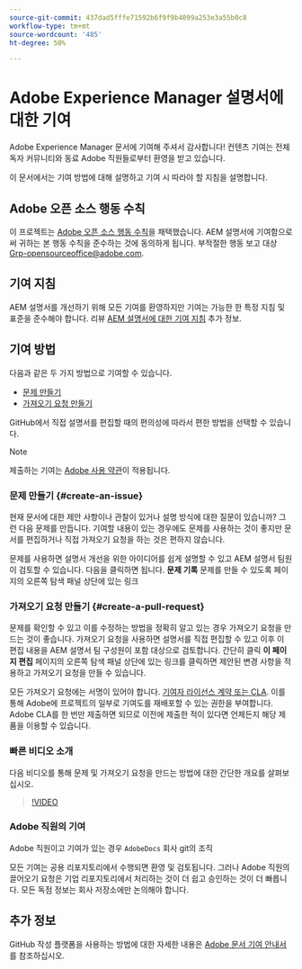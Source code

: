 ```yaml
---
source-git-commit: 437dad5fffe71592b6f9f9b4099a253e3a55b0c8
workflow-type: tm+mt
source-wordcount: '485'
ht-degree: 50%

---
```

# Adobe Experience Manager 설명서에 대한 기여

Adobe Experience Manager 문서에 기여해 주셔서 감사합니다! 컨텐츠 기여는 전체 독자 커뮤니티와 동료 Adobe 직원들로부터 환영을 받고 있습니다.

이 문서에서는 기여 방법에 대해 설명하고 기여 시 따라야 할 지침을 설명합니다.

## Adobe 오픈 소스 행동 수칙

이 프로젝트는 [Adobe 오픈 소스 행동 수칙](code-of-conduct.md)을 채택했습니다. AEM 설명서에 기여함으로써 귀하는 본 행동 수칙을 준수하는 것에 동의하게 됩니다. 부적절한 행동 보고 대상 [Grp-opensourceoffice@adobe.com](mailto:Grp-opensourceoffice@adobe.com).

## 기여 지침

AEM 설명서를 개선하기 위해 모든 기여를 환영하지만 기여는 가능한 한 특정 지침 및 표준을 준수해야 합니다. 리뷰 [AEM 설명서에 대한 기여 지침](guidelines.md) 추가 정보.

## 기여 방법

다음과 같은 두 가지 방법으로 기여할 수 있습니다.

* [문제 만들기](#create-an-issue)
* [가져오기 요청 만들기](#create-a-pull-request)

GitHub에서 직접 설명서를 편집할 때의 편의성에 따라서 편한 방법을 선택할 수 있습니다.

>[!NOTE]
>
>제출하는 기여는 [Adobe 사용 약관](https://www.adobe.com/kr/legal/terms.html)이 적용됩니다.

### 문제 만들기 {#create-an-issue}

현재 문서에 대한 제안 사항이나 관찰이 있거나 설명 방식에 대한 질문이 있습니까? 그런 다음 문제를 만듭니다. 기여할 내용이 있는 경우에도 문제를 사용하는 것이 좋지만 문서를 편집하거나 직접 가져오기 요청을 하는 것은 편하지 않습니다.

문제를 사용하면 설명서 개선을 위한 아이디어를 쉽게 설명할 수 있고 AEM 설명서 팀원이 검토할 수 있습니다. 다음을 클릭하면 됩니다. **문제 기록** 문제를 만들 수 있도록 페이지의 오른쪽 탐색 패널 상단에 있는 링크

### 가져오기 요청 만들기 {#create-a-pull-request}

문제를 확인할 수 있고 이를 수정하는 방법을 정확히 알고 있는 경우 가져오기 요청을 만드는 것이 좋습니다. 가져오기 요청을 사용하면 설명서를 직접 편집할 수 있고 이후 이 편집 내용을 AEM 설명서 팀 구성원이 포함 대상으로 검토합니다. 간단히 클릭 **이 페이지 편집** 페이지의 오른쪽 탐색 패널 상단에 있는 링크를 클릭하면 제안된 변경 사항을 적용하고 가져오기 요청을 만들 수 있습니다.

모든 가져오기 요청에는 서명이 있어야 합니다. [기여자 라이선스 계약 또는 CLA](https://opensource.adobe.com/cla.html). 이를 통해 Adobe에 프로젝트의 일부로 기여도를 재배포할 수 있는 권한을 부여합니다. Adobe CLA를 한 번만 제출하면 되므로 이전에 제출한 적이 있다면 언제든지 해당 제품을 이용할 수 있습니다.

### 빠른 비디오 소개

다음 비디오를 통해 문제 및 가져오기 요청을 만드는 방법에 대한 간단한 개요를 살펴보십시오.

>[!VIDEO](https://video.tv.adobe.com/v/27069)

### Adobe 직원의 기여

Adobe 직원이고 기여가 있는 경우 `AdobeDocs` 회사 git의 조직

모든 기여는 공용 리포지토리에서 수행되면 환영 및 검토됩니다. 그러나 Adobe 직원의 끌어오기 요청은 기업 리포지토리에서 처리하는 것이 더 쉽고 승인하는 것이 더 빠릅니다. 모든 독점 정보는 회사 저장소에만 논의해야 합니다.

## 추가 정보

GitHub 작성 플랫폼을 사용하는 방법에 대한 자세한 내용은 [Adobe 문서 기여 안내서](https://experienceleague.adobe.com/en/docs/contributor/contributor-guide/introduction)를 참조하십시오.
